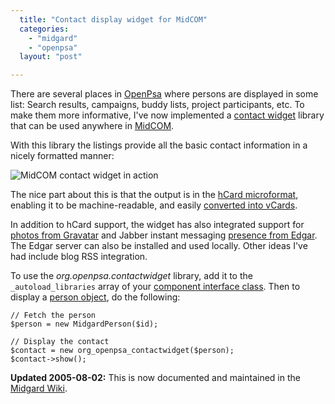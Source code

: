 ```yaml
---
  title: "Contact display widget for MidCOM"
  categories: 
    - "midgard"
    - "openpsa"
  layout: "post"

---
```

There are several places in [OpenPsa][1] where persons are displayed in some list: Search results, campaigns, buddy lists, project participants, etc. To make them more informative, I've now implemented a [contact widget][2] library that can be used anywhere in [MidCOM][3].

With this library the listings provide all the basic contact information in a nicely formatted manner:

![MidCOM contact widget in action](https://d2vqpl3tx84ay5.cloudfront.net/openpsa-contactwidget.jpg)

The nice part about this is that the output is in the [hCard microformat][4], enabling it to be machine-readable, and easily [converted into vCards][5].

In addition to hCard support, the widget has also integrated support for [photos from Gravatar][6] and Jabber instant messaging [presence from Edgar][7]. The Edgar server can also be installed and used locally. Other ideas I've had include blog RSS integration.

To use the _org.openpsa.contactwidget_ library, add it to the `_autoload_libraries` array of your [component interface class][8]. Then to display a [person object][9], do the following:

	// Fetch the person
	$person = new MidgardPerson($id);

	// Display the contact
	$contact = new org_openpsa_contactwidget($person);
	$contact->show();

__Updated 2005-08-02:__ This is now documented and maintained in the [Midgard Wiki][10].

[1]: http://www.openpsa.org/
[2]: http://openpsa.tigris.org/source/browse/openpsa/src/fs-midcom/openpsa/contactwidget/
[3]: http://www.midgard-project.org/midcom-permalink-85e86ba5433b5566da29fe9b32e2a425
[4]: http://www.microformats.org/wiki/hcard
[5]: http://suda.co.uk/projects/X2V/index.php
[6]: http://www.gravatar.com/
[7]: http://edgar.netflint.net/
[8]: http://www.nathan-syntronics.de/midcom-permalink-8d5d3d8efa5d4d904ac2bd653ad866e2
[9]: http://www.midgard-project.org/midcom-permalink-b8b90678eb3902f03cb3df2669a78b30
[10]: http://www.midgard-project.org/midcom-permalink-922834501b71daad856f35ec593c7a6d
